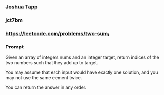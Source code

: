 ### Joshua Tapp

### jct7bm

### <https://leetcode.com/problems/two-sum/>

### Prompt

Given an array of integers nums and an integer target, return indices of the two numbers such that they add up to target.

You may assume that each input would have exactly one solution, and you may not use the same element twice.

You can return the answer in any order.